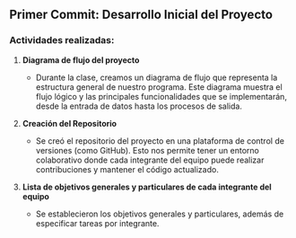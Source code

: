 ## Primer Commit: Desarrollo Inicial del Proyecto

### Actividades realizadas:

1. **Diagrama de flujo del proyecto**  
   - Durante la clase, creamos un diagrama de flujo que representa la estructura general de nuestro programa. Este diagrama muestra el flujo lógico y las principales funcionalidades que se implementarán, desde la entrada de datos hasta los procesos de salida.

2. **Creación del Repositorio**  
   - Se creó el repositorio del proyecto en una plataforma de control de versiones (como GitHub). Esto nos permite tener un entorno colaborativo donde cada integrante del equipo puede realizar contribuciones y mantener el código actualizado.

3. **Lista de objetivos generales y particulares de cada integrante del equipo**  
    - Se establecieron los objetivos generales y particulares, además de especificar tareas por integrante.

